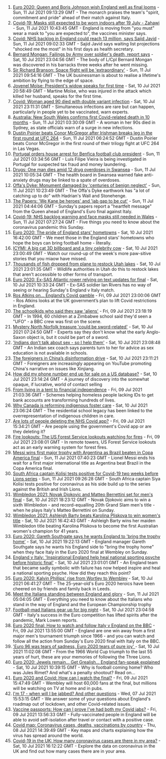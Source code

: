1. [Euro 2020: Queen and Boris Johnson wish England well as final looms](https://www.bbc.co.uk/news/uk-57789451) - Sun, 11 Jul 2021 09:13:29 GMT - The monarch praises the team's "spirit, commitment and pride" ahead of their match against Italy.
2. [Covid-19: Masks still expected to be worn indoors after 19 July - Zahawi](https://www.bbc.co.uk/news/uk-57795409) - Sun, 11 Jul 2021 10:43:45 GMT - England is moving from "you must" wear a mask to "you are expected to", the vaccines minister says.
3. [Covid: NHS backlog in England could reach 13 million, says Sajid Javid](https://www.bbc.co.uk/news/uk-57793122) - Sun, 11 Jul 2021 09:02:33 GMT - Sajid Javid says waiting list projections "shocked me the most" in his first days as health secretary.
4. [Bernard Mongan: Failings by Army over soldier's death, report says](https://www.bbc.co.uk/news/uk-57791039) - Sat, 10 Jul 2021 23:04:56 GMT - The body of L/Cpl Bernard Mongan was discovered in his barracks three weeks after he went missing.
5. [Sir Richard Branson: Space flight will be 'extraordinary'](https://www.bbc.co.uk/news/science-environment-57790040) - Sun, 11 Jul 2021 09:54:16 GMT - The UK businessman is about to realise a lifetime's ambition by flying to the edge of space.
6. [Jovenel Moïse: President's widow speaks for first time](https://www.bbc.co.uk/news/world-latin-america-57791618) - Sat, 10 Jul 2021 20:58:49 GMT - Martine Moïse, who was injured in the attack which killed her husband, speaks for the first time.
7. [Covid: Woman aged 90 died with double variant infection](https://www.bbc.co.uk/news/health-57761343) - Sat, 10 Jul 2021 23:11:31 GMT - Simultaneous infections are rare but can happen, particularly in people yet to be vaccinated, warn experts.
8. [Australia: New South Wales confirms first Covid-related death in 10 months](https://www.bbc.co.uk/news/world-australia-57793539) - Sun, 11 Jul 2021 03:30:09 GMT - A woman in her 90s died in Sydney, as state officials warn of a surge in new infections.
9. [Dustin Poirier beats Conor McGregor after Irishman breaks leg in the first round at UFC 264](https://www.bbc.co.uk/sport/mixed-martial-arts/57793781) - Sun, 11 Jul 2021 06:24:52 GMT - Dustin Poirier beats Conor McGregor in the first round of their trilogy fight at UFC 264 in Las Vegas.
10. [Portugal orders house arrest for Benfica football club president](https://www.bbc.co.uk/news/world-europe-57793540) - Sun, 11 Jul 2021 03:34:56 GMT - Luís Filipe Vieira is being investigated in Portugal for suspected tax fraud and money laundering.
11. [Drugs: One man dies amid 12 drug overdoses in Swansea](https://www.bbc.co.uk/news/uk-wales-57790900) - Sun, 11 Jul 2021 10:05:34 GMT - The health board in Swansea warned fake anti-anxiety drugs may be linked to a spate of overdoses.
12. [Offa's Dyke: Monument damaged by 'centuries of benign neglect'](https://www.bbc.co.uk/news/uk-wales-57748159) - Sun, 11 Jul 2021 10:23:49 GMT - The Offa's Dyke earthwork has "a lot of catching up to do" with Hadrian's Wall and Stonehenge.
13. [The Papers: 'We Kane be heroes' and 'jab gap to be cut'](https://www.bbc.co.uk/news/blogs-the-papers-57792852) - Sun, 11 Jul 2021 04:44:06 GMT - Sunday's papers report a "heartfelt message" from the Queen ahead of England's Euro final against Italy.
14. [Covid-19: NHS backlog warning and face masks still needed in Wales](https://www.bbc.co.uk/news/uk-57793129) - Sun, 11 Jul 2021 07:27:24 GMT - Five things you need to know about the coronavirus pandemic this Sunday.
15. [Euro 2020: The pride of England stars' hometowns](https://www.bbc.co.uk/news/uk-england-57791089) - Sat, 10 Jul 2021 16:42:00 GMT - We meet those in the England stars' hometowns who hope the boys can bring football home - literally.
16. [ICYMI: A big cat 3D billboard and a tiny celebrity cow](https://www.bbc.co.uk/news/world-57771740) - Sat, 10 Jul 2021 23:00:49 GMT - Watch our round-up of the week's more paw-sitive stories that you miaow have missed.
17. [Thousands of fish dropped from plane to restock Utah lakes](https://www.bbc.co.uk/news/world-us-canada-57793082) - Sat, 10 Jul 2021 23:01:35 GMT - Wildlife authorities in Utah do this to restock lakes that aren't accessible to other forms of transport.
18. [Euro 2020: Ex-SAS Atlantic rower relying on text updates for final](https://www.bbc.co.uk/news/uk-england-hereford-worcester-57788407) - Sat, 10 Jul 2021 10:33:24 GMT - Ex-SAS soldier Ian Rivers has no way of seeing or hearing Sunday's England v Italy match.
19. [Ros Atkins on… England’s Covid gamble](https://www.bbc.co.uk/news/uk-57777428) - Fri, 09 Jul 2021 23:00:06 GMT - Ros Atkins looks at the UK government’s plan to lift Covid restrictions in England.
20. [The schoolkids who said they saw 'aliens'](https://www.bbc.co.uk/news/stories-57749238) - Fri, 09 Jul 2021 23:18:19 GMT - In 1994, 60 children at a Zimbabwe school said they'd seen a "UFO" - a BBC crew was first on the scene.
21. [Mystery North Norfolk treasure 'could be sword-related'](https://www.bbc.co.uk/news/uk-england-norfolk-57681725) - Sat, 10 Jul 2021 07:24:50 GMT - Experts say they don't know what the early Anglo-Saxon object is, but it could be part of a sword.
22. ['Indians don't talk about sex - so I help them'](https://www.bbc.co.uk/news/stories-56838660) - Sat, 10 Jul 2021 23:08:48 GMT - An Indian sex coach says parents turn to her for advice as sex education is not available in schools.
23. [The foreigners in China’s disinformation drive](https://www.bbc.co.uk/news/world-asia-china-57780023) - Sat, 10 Jul 2021 23:11:21 GMT - Foreigners are increasingly appearing on YouTube promoting China's narrative on issues like Xinjiang.
24. [How did my phone number end up for sale on a US database?](https://www.bbc.co.uk/news/technology-57443597) - Sat, 10 Jul 2021 23:14:24 GMT - A journey of discovery into the somewhat opaque, if lucrative, world of contact selling
25. [From living in a tent to financial independence](https://www.bbc.co.uk/news/business-57666610) - Fri, 09 Jul 2021 21:03:36 GMT - Schemes helping homeless people lacking IDs to get bank accounts are transforming hundreds of lives.
26. [Why Canada is reforming indigenous foster care](https://www.bbc.co.uk/news/world-us-canada-57646170) - Sat, 10 Jul 2021 23:06:24 GMT - The residential school legacy has been linked to the overrepresentation of indigenous children in care.
27. [Are lots of people deleting the NHS Covid app?](https://www.bbc.co.uk/news/57779371) - Fri, 09 Jul 2021 15:34:21 GMT - Are people using the government's Covid app or are they deleting it?
28. [Fire lookouts: The US Forest Service lookouts watching for fires](https://www.bbc.co.uk/news/world-us-canada-57626403) - Fri, 09 Jul 2021 23:08:01 GMT - In remote towers, US Forest Service lookouts act as an early warning system for forest fires.
29. [Messi wins first major trophy with Argentina as Brazil beaten in Copa America final](https://www.bbc.co.uk/sport/football/57776158) - Sun, 11 Jul 2021 07:40:23 GMT - Lionel Messi ends his wait for a first major international title as Argentina beat Brazil in the Copa America final.
30. [South Africa captain Kolisi tests positive for Covid-19 two weeks before Lions series](https://www.bbc.co.uk/sport/rugby-union/57794891) - Sun, 11 Jul 2021 09:26:28 GMT - South Africa captain Siya Kolisi tests positive for coronavirus as his side build up to the series against the British and Irish Lions.
31. [Wimbledon 2021: Novak Djokovic and Matteo Berrettini set for men's final](https://www.bbc.co.uk/sport/tennis/57786213) - Sat, 10 Jul 2021 18:23:12 GMT - Novak Djokovic aims to win a sixth Wimbledon - and record-equalling 20th Grand Slam men's title - when he plays Italy's Matteo Berrettini on Sunday.
32. [Wimbledon 2021: Ashleigh Barty beats Karolina Pliskova to win women's title](https://www.bbc.co.uk/sport/av/tennis/57791966) - Sat, 10 Jul 2021 16:42:43 GMT - Ashleigh Barty wins her maiden Wimbledon title beating Karolina Pliskova to become the first Australian women's champion for 41 years.
33. [Euro 2020: Gareth Southgate says he wants England to 'bring the trophy home'](https://www.bbc.co.uk/sport/av/football/57792612) - Sat, 10 Jul 2021 19:22:13 GMT - England manager Gareth Southgate says he wants his England side to "bring the trophy home" when they face Italy in the Euro 2020 final at Wembley on Sunday.
34. [England v Italy: 'Inspirational England help heal national sporting psyche before historic final'](https://www.bbc.co.uk/sport/football/57791681) - Sat, 10 Jul 2021 23:01:01 GMT - An England team that became sadly symbolic with failure has now helped inspire and heal a national sporting psyche. How did they reach this point?
35. [Euro 2020: Kalvin Phillips' rise from Wortley to Wembley](https://www.bbc.co.uk/news/uk-england-leeds-57761592) - Sat, 10 Jul 2021 06:41:27 GMT - The 25-year-old's Euro 2020 heroics have been cheered on by friends and family back in Leeds.
36. [Meet the Italians standing between England and glory](https://www.bbc.co.uk/sport/football/57768655) - Sun, 11 Jul 2021 05:04:05 GMT - Everything you need to know about the Italians who stand in the way of England and the European Championship trophy
37. [Football-mad Italians gear up for big night](https://www.bbc.co.uk/news/world-europe-57783267) - Sat, 10 Jul 2021 23:04:58 GMT - Italy's success in the Euro competition has lifted spirits after the pandemic, Mark Lowen reports.
38. [Euro 2020 final: How to watch and follow Italy v England on the BBC](https://www.bbc.co.uk/sport/football/57777726) - Fri, 09 Jul 2021 13:55:00 GMT - England are one win away from a first major men's tournament triumph since 1966 - and you can watch and follow all the action from Sunday's Euro 2020 final with Italy on the BBC.
39. ['Euro 96 was tears of sadness, Euro 2020 tears of pure joy' ](https://www.bbc.co.uk/sport/football/57780763) - Sat, 10 Jul 2021 11:02:08 GMT - From the 1966 World Cup triumph to the last 55 years of hurt, these are your memories of following the Three Lions.
40. [Euro 2020: Jewels remain... Get Grealish... England fan-speak explained](https://www.bbc.co.uk/news/uk-57761278) - Sat, 10 Jul 2021 10:39:15 GMT - Why is football coming home? Who was Jules Rimet? And what's a penalty shootout? Read on...
41. [Euro 2020 and Covid: How can I watch the final?](https://www.bbc.co.uk/news/uk-57386719) - Fri, 09 Jul 2021 15:47:49 GMT - Wembley will host 60,000 fans at the final, but millions will be watching on TV at home and in pubs.
42. [I'm 17 - when will I be jabbed? And other questions](https://www.bbc.co.uk/news/world-asia-china-51176409) - Wed, 07 Jul 2021 15:53:15 GMT - We answer some of your questions about England's roadmap out of lockdown, and other Covid-related issues.
43. [Vaccine passports: How can I prove I've had both my Covid jabs?](https://www.bbc.co.uk/news/explainers-55718553) - Fri, 09 Jul 2021 13:56:33 GMT - Fully-vaccinated people in England will be able to avoid self-isolation after travel or contact with a positive case.
44. [Covid map: Coronavirus cases, deaths, vaccinations by country](https://www.bbc.co.uk/news/world-51235105) - Thu, 08 Jul 2021 14:39:49 GMT - Key maps and charts explaining how the virus has spread around the world.
45. [Covid-19 in the UK: How many coronavirus cases are there in my area?](https://www.bbc.co.uk/news/uk-51768274) - Sat, 10 Jul 2021 16:12:22 GMT - Explore the data on coronavirus in the UK and find out how many cases there are in your area.

